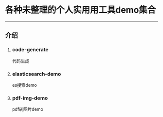 # **各种未整理的个人实用用工具demo集合**

------

## 介绍

1. ### code-generate

   代码生成

2. ### elasticsearch-demo

   es搜索demo

4. ### pdf-img-demo

   pdf转图片demo
